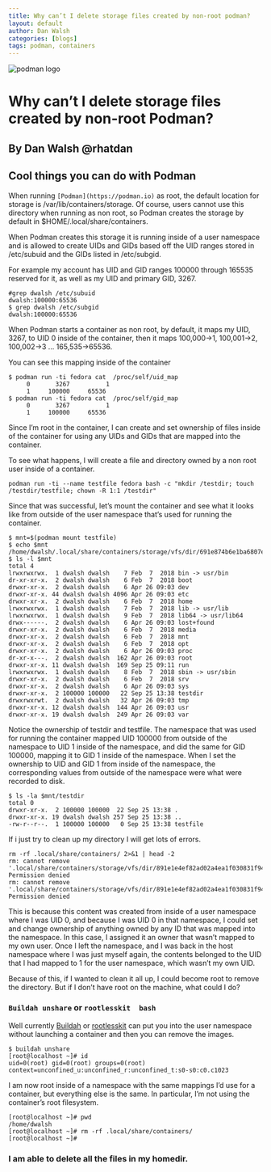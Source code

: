 ```yaml
---
title: Why can’t I delete storage files created by non-root podman?
layout: default
author: Dan Walsh
categories: [blogs]
tags: podman, containers
---
```


![podman logo](https://podman.io/images/podman.svg)

# Why can’t I delete storage files created by non-root Podman?
## By Dan Walsh @rhatdan

## Cool things you can do with Podman

When running `[Podman](https://podman.io)` as root, the default location for storage is /var/lib/containers/storage.  Of course, users cannot use this directory when running as non root, so Podman creates the storage by default in $HOME/.local/share/containers.

<!--readmore-->
When Podman creates this storage it is running inside of a user namespace and is allowed to create UIDs and GIDs based off the UID ranges stored in /etc/subuid and the GIDs listed in /etc/subgid.

For example my account has UID and GID ranges 100000 through 165535 reserved for it, as well as my UID and primary GID, 3267.

```
#grep dwalsh /etc/subuid
dwalsh:100000:65536
$ grep dwalsh /etc/subgid
dwalsh:100000:65536
```

When Podman starts a container as non root, by default, it maps my UID, 3267, to UID 0 inside of the container, then it maps 100,000->1,  100,001->2, 100,002->3 … 165,535->65536.

You can see this mapping inside of the container

```
$ podman run -ti fedora cat  /proc/self/uid_map
	 0       3267          1
	 1     100000     65536
$ podman run -ti fedora cat  /proc/self/gid_map
	 0       3267          1
	 1     100000     65536
```


Since I’m root in the container, I can create and set ownership of files inside of the container for using any UIDs and GIDs that are mapped into the container.

To see what happens, I will create a file and directory owned by a non root user inside of a container.
```
podman run -ti --name testfile fedora bash -c "mkdir /testdir; touch /testdir/testfile; chown -R 1:1 /testdir"
```
Since that was successful, let’s mount the container and see what it looks like from outside of the user namespace that’s used for running the container.

```
$ mnt=$(podman mount testfile)
$ echo $mnt
/home/dwalsh/.local/share/containers/storage/vfs/dir/691e874b6e1ba6807ecbe73910396b10f118617233aacc3df3297ffc4e1332f9
$ ls -l $mnt
total 4
lrwxrwxrwx.  1 dwalsh dwalsh    7 Feb  7  2018 bin -> usr/bin
dr-xr-xr-x.  2 dwalsh dwalsh    6 Feb  7  2018 boot
drwxr-xr-x.  2 dwalsh dwalsh    6 Apr 26 09:03 dev
drwxr-xr-x. 44 dwalsh dwalsh 4096 Apr 26 09:03 etc
drwxr-xr-x.  2 dwalsh dwalsh    6 Feb  7  2018 home
lrwxrwxrwx.  1 dwalsh dwalsh    7 Feb  7  2018 lib -> usr/lib
lrwxrwxrwx.  1 dwalsh dwalsh    9 Feb  7  2018 lib64 -> usr/lib64
drwx------.  2 dwalsh dwalsh    6 Apr 26 09:03 lost+found
drwxr-xr-x.  2 dwalsh dwalsh    6 Feb  7  2018 media
drwxr-xr-x.  2 dwalsh dwalsh    6 Feb  7  2018 mnt
drwxr-xr-x.  2 dwalsh dwalsh    6 Feb  7  2018 opt
drwxr-xr-x.  2 dwalsh dwalsh    6 Apr 26 09:03 proc
dr-xr-x---.  2 dwalsh dwalsh  162 Apr 26 09:03 root
drwxr-xr-x. 11 dwalsh dwalsh  169 Sep 25 09:11 run
lrwxrwxrwx.  1 dwalsh dwalsh    8 Feb  7  2018 sbin -> usr/sbin
drwxr-xr-x.  2 dwalsh dwalsh    6 Feb  7  2018 srv
drwxr-xr-x.  2 dwalsh dwalsh    6 Apr 26 09:03 sys
drwxr-xr-x.  2 100000 100000   22 Sep 25 13:38 testdir
drwxrwxrwt.  2 dwalsh dwalsh   32 Apr 26 09:03 tmp
drwxr-xr-x. 12 dwalsh dwalsh  144 Apr 26 09:03 usr
drwxr-xr-x. 19 dwalsh dwalsh  249 Apr 26 09:03 var
```
Notice the ownership of testdir and testfile.  The namespace that was used for running the container mapped UID 100000 from outside of the namespace to UID 1 inside of the namespace, and did the same for GID 100000, mapping it to GID 1 inside of the namespace.  When I set the ownership to UID and GID 1 from inside of the namespace, the corresponding values from outside of the namespace were what were recorded to disk.

```
$ ls -la $mnt/testdir
total 0
drwxr-xr-x.  2 100000 100000  22 Sep 25 13:38 .
drwxr-xr-x. 19 dwalsh dwalsh 257 Sep 25 13:38 ..
-rw-r--r--.  1 100000 100000   0 Sep 25 13:38 testfile
```
If i just try to clean up my directory I will get lots of errors.

```
rm -rf .local/share/containers/ 2>&1 | head -2
rm: cannot remove '.local/share/containers/storage/vfs/dir/891e1e4ef82ad02a4ea1f030831f942d722c7694c4db64ca3239c8163b811c58/bin': Permission denied
rm: cannot remove '.local/share/containers/storage/vfs/dir/891e1e4ef82ad02a4ea1f030831f942d722c7694c4db64ca3239c8163b811c58/boot': Permission denied
```
This is because this content was created from inside of a user namespace where I was UID 0, and because I was UID 0 in that namespace, I could set and change ownership of anything owned by any ID that was mapped into the namespace.  In this case, I assigned it an owner that wasn’t mapped to my own user.  Once I left the namespace, and I was back in the host namespace where I was just myself again, the contents belonged to the UID that I had mapped to 1 for the user namespace, which wasn’t my own UID.

Because of this, if I wanted to clean it all up, I could become root to remove the directory.  But if I don’t have root on the machine, what could I do?

### `Buildah unshare` or `rootlesskit  bash`

Well currently [Buildah](http://buildah.io) or [rootlesskit](https://github.com/rootless-containers/rootlesskit) can put you into the user namespace without launching a container and then you can remove the images.

```
$ buildah unshare
[root@localhost ~]# id
uid=0(root) gid=0(root) groups=0(root) context=unconfined_u:unconfined_r:unconfined_t:s0-s0:c0.c1023
```

I am now root inside of a namespace with the same mappings I’d use for a container, but everything else is the same.  In particular, I’m not using the container’s root filesystem.

```
[root@localhost ~]# pwd
/home/dwalsh
[root@localhost ~]# rm -rf .local/share/containers/
[root@localhost ~]#
```

### I am able to delete all the files in my homedir.
